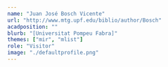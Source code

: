 ```yaml
---
name: "Juan José Bosch Vicente"
url: "http://www.mtg.upf.edu/biblio/author/Bosch"
acadposition: ""
blurb: "[Universitat Pompeu Fabra]"
themes: ["mir", "mlist"]
role: "Visitor"
image: "./defaultprofile.png"
---
```

